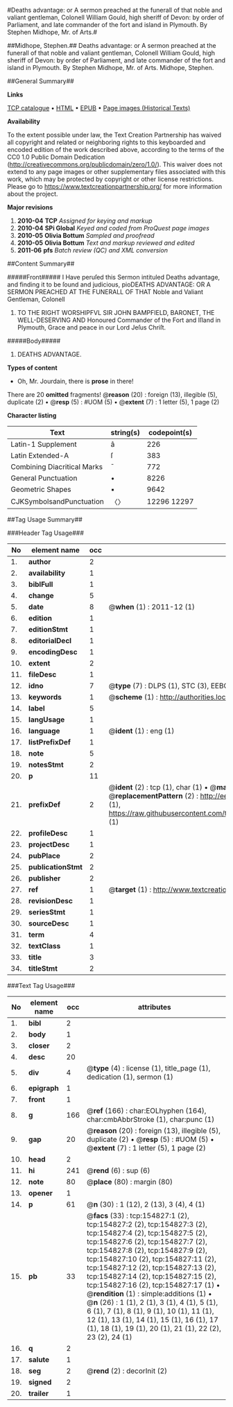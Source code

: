#Deaths advantage: or A sermon preached at the funerall of that noble and valiant gentleman, Colonell William Gould, high sheriff of Devon: by order of Parliament, and late commander of the fort and island in Plymouth. By Stephen Midhope, Mr. of Arts.#

##Midhope, Stephen.##
Deaths advantage: or A sermon preached at the funerall of that noble and valiant gentleman, Colonell William Gould, high sheriff of Devon: by order of Parliament, and late commander of the fort and island in Plymouth. By Stephen Midhope, Mr. of Arts.
Midhope, Stephen.

##General Summary##

**Links**

[TCP catalogue](http://www.ota.ox.ac.uk/tcp/)  • 
[HTML](http://tei.it.ox.ac.uk/tcp/Texts-HTML/free/A89/A89125.html)  • 
[EPUB](http://tei.it.ox.ac.uk/tcp/Texts-EPUB/free/A89/A89125.epub) • 
[Page images (Historical Texts)](https://historicaltexts.jisc.ac.uk/eebo-99873160e)

**Availability**

To the extent possible under law, the Text Creation Partnership has waived all copyright and related or neighboring rights to this keyboarded and encoded edition of the work described above, according to the terms of the CC0 1.0 Public Domain Dedication (http://creativecommons.org/publicdomain/zero/1.0/). This waiver does not extend to any page images or other supplementary files associated with this work, which may be protected by copyright or other license restrictions. Please go to https://www.textcreationpartnership.org/ for more information about the project.

**Major revisions**

1. __2010-04__ __TCP__ *Assigned for keying and markup*
1. __2010-04__ __SPi Global__ *Keyed and coded from ProQuest page images*
1. __2010-05__ __Olivia Bottum__ *Sampled and proofread*
1. __2010-05__ __Olivia Bottum__ *Text and markup reviewed and edited*
1. __2011-06__ __pfs__ *Batch review (QC) and XML conversion*

##Content Summary##

#####Front#####
I Have peruſed this Sermon intituled Deaths advantage, and finding it to be ſound and judicious, pioDEATHS ADVANTAGE: OR A SERMON PREACHED AT THE FUNERALL OF THAT Noble and Valiant Gentleman, Colonell
1. TO THE RIGHT WORSHIPFVL SIR JOHN BAMPFIELD, BARONET, THE WELL-DESERVING AND Honoured Commander of the Fort and Iſland in Plymouth, Grace and peace in our Lord Jeſus Chriſt.

#####Body#####

1. DEATHS ADVANTAGE.

**Types of content**

  * Oh, Mr. Jourdain, there is **prose** in there!

There are 20 **omitted** fragments! 
 @__reason__ (20) : foreign (13), illegible (5), duplicate (2)  •  @__resp__ (5) : #UOM (5)  •  @__extent__ (7) : 1 letter (5), 1 page (2)

**Character listing**


|Text|string(s)|codepoint(s)|
|---|---|---|
|Latin-1 Supplement|â|226|
|Latin Extended-A|ſ|383|
|Combining             Diacritical Marks|̄|772|
|General Punctuation|•|8226|
|Geometric Shapes|▪|9642|
|CJKSymbolsandPunctuation|〈〉|12296 12297|

##Tag Usage Summary##

###Header Tag Usage###

|No|element name|occ|attributes|
|---|---|---|---|
|1.|__author__|2||
|2.|__availability__|1||
|3.|__biblFull__|1||
|4.|__change__|5||
|5.|__date__|8| @__when__ (1) : 2011-12 (1)|
|6.|__edition__|1||
|7.|__editionStmt__|1||
|8.|__editorialDecl__|1||
|9.|__encodingDesc__|1||
|10.|__extent__|2||
|11.|__fileDesc__|1||
|12.|__idno__|7| @__type__ (7) : DLPS (1), STC (3), EEBO-CITATION (1), PROQUEST (1), VID (1)|
|13.|__keywords__|1| @__scheme__ (1) : http://authorities.loc.gov/ (1)|
|14.|__label__|5||
|15.|__langUsage__|1||
|16.|__language__|1| @__ident__ (1) : eng (1)|
|17.|__listPrefixDef__|1||
|18.|__note__|5||
|19.|__notesStmt__|2||
|20.|__p__|11||
|21.|__prefixDef__|2| @__ident__ (2) : tcp (1), char (1)  •  @__matchPattern__ (2) : ([0-9\-]+):([0-9IVX]+) (1), (.+) (1)  •  @__replacementPattern__ (2) : http://eebo.chadwyck.com/downloadtiff?vid=$1&page=$2 (1), https://raw.githubusercontent.com/textcreationpartnership/Texts/master/tcpchars.xml#$1 (1)|
|22.|__profileDesc__|1||
|23.|__projectDesc__|1||
|24.|__pubPlace__|2||
|25.|__publicationStmt__|2||
|26.|__publisher__|2||
|27.|__ref__|1| @__target__ (1) : http://www.textcreationpartnership.org/docs/. (1)|
|28.|__revisionDesc__|1||
|29.|__seriesStmt__|1||
|30.|__sourceDesc__|1||
|31.|__term__|4||
|32.|__textClass__|1||
|33.|__title__|3||
|34.|__titleStmt__|2||


###Text Tag Usage###

|No|element name|occ|attributes|
|---|---|---|---|
|1.|__bibl__|2||
|2.|__body__|1||
|3.|__closer__|2||
|4.|__desc__|20||
|5.|__div__|4| @__type__ (4) : license (1), title_page (1), dedication (1), sermon (1)|
|6.|__epigraph__|1||
|7.|__front__|1||
|8.|__g__|166| @__ref__ (166) : char:EOLhyphen (164), char:cmbAbbrStroke (1), char:punc (1)|
|9.|__gap__|20| @__reason__ (20) : foreign (13), illegible (5), duplicate (2)  •  @__resp__ (5) : #UOM (5)  •  @__extent__ (7) : 1 letter (5), 1 page (2)|
|10.|__head__|2||
|11.|__hi__|241| @__rend__ (6) : sup (6)|
|12.|__note__|80| @__place__ (80) : margin (80)|
|13.|__opener__|1||
|14.|__p__|61| @__n__ (30) : 1 (12), 2 (13), 3 (4), 4 (1)|
|15.|__pb__|33| @__facs__ (33) : tcp:154827:1 (2), tcp:154827:2 (2), tcp:154827:3 (2), tcp:154827:4 (2), tcp:154827:5 (2), tcp:154827:6 (2), tcp:154827:7 (2), tcp:154827:8 (2), tcp:154827:9 (2), tcp:154827:10 (2), tcp:154827:11 (2), tcp:154827:12 (2), tcp:154827:13 (2), tcp:154827:14 (2), tcp:154827:15 (2), tcp:154827:16 (2), tcp:154827:17 (1)  •  @__rendition__ (1) : simple:additions (1)  •  @__n__ (26) : 1 (1), 2 (1), 3 (1), 4 (1), 5 (1), 6 (1), 7 (1), 8 (1), 9 (1), 10 (1), 11 (1), 12 (1), 13 (1), 14 (1), 15 (1), 16 (1), 17 (1), 18 (1), 19 (1), 20 (1), 21 (1), 22 (2), 23 (2), 24 (1)|
|16.|__q__|2||
|17.|__salute__|1||
|18.|__seg__|2| @__rend__ (2) : decorInit (2)|
|19.|__signed__|2||
|20.|__trailer__|1||
